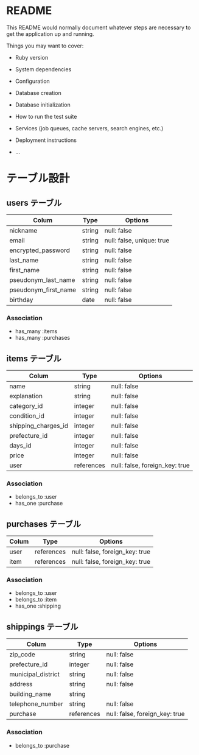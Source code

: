 # README

This README would normally document whatever steps are necessary to get the
application up and running.

Things you may want to cover:

* Ruby version

* System dependencies

* Configuration

* Database creation

* Database initialization

* How to run the test suite

* Services (job queues, cache servers, search engines, etc.)

* Deployment instructions

* ...

# テーブル設計

## users テーブル

| Colum                | Type   | Options                   |
| -------------------- | ------ | ------------------------- |
| nickname             | string | null: false               |
| email                | string | null: false, unique: true |
| encrypted_password   | string | null: false               |
| last_name            | string | null: false               |
| first_name           | string | null: false               |
| pseudonym_last_name  | string | null: false               |
| pseudonym_first_name | string | null: false               |
| birthday             | date   | null: false               |


### Association

- has_many :items
- has_many :purchases

## items テーブル

| Colum               | Type       | Options                        |
| ------------------- | ------     |  ----------------------------- |
| name                | string     | null: false                    |
| explanation         | string     | null: false                    |
| category_id         | integer    | null: false                    |
| condition_id        | integer    | null: false                    |
| shipping_charges_id | integer    | null: false                    |
| prefecture_id       | integer    | null: false                    |
| days_id             | integer    | null: false                    |
| price               | integer    | null: false                    |
| user                | references | null: false, foreign_key: true |

### Association

- belongs_to :user
- has_one :purchase

## purchases テーブル

| Colum | Type       | Options                        |
| ----- | ---------- | ------------------------------ |
| user  | references | null: false, foreign_key: true |
| item  | references | null: false, foreign_key: true |

### Association

- belongs_to :user
- belongs_to :item
- has_one :shipping

## shippings テーブル

| Colum              | Type        | Options                       |
| ------------------ | ----------- | ----------------------------- |
| zip_code           | string      | null: false                   |
| prefecture_id      | integer     | null: false                   |
| municipal_district | string      | null: false                   |
| address            | string      | null: false                   |
| building_name      | string      |                               |
| telephone_number   | string      | null: false                   |
| purchase           | references  | null: false, foreign_key: true|

### Association

- belongs_to :purchase
